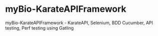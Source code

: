 # myBio-KarateAPIFramework
myBio-KarateAPIFramework - KarateAPI, Selenium, BDD Cucumber, API testing, Perf testing using Gatling 
